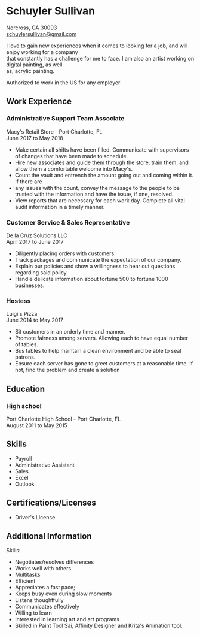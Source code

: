 # Schuyler Sullivan

Norcross, GA 30093  
schuylersullivan@gmail.com

I love to gain new experiences when it comes to looking for a job, and will enjoy working for a company  
that constantly has a challenge for me to face. I am also an artist working on digital painting, as well  
as, acrylic painting.

Authorized to work in the US for any employer

## Work Experience

### Administrative Support Team Associate

Macy's Retail Store - Port Charlotte, FL  
June 2017 to May 2018

- Make certain all shifts have been filled. Communicate with supervisors of changes that have been
made to schedule. 
- Hire new associates and guide them through the store, train them, and allow them a comfortable
welcome into Macy's. 
- Count the vault and entrench the amount going out and coming within it. If there are 
- any issues with the count, convey the message to the people to be trusted with the information and
have the issue, if one, resolved. 
- View reports that are necessary for each work day. Complete all vital audit information in a timely
manner.

### Customer Service & Sales Representative

De la Cruz Solutions LLC  
April 2017 to June 2017

- Diligently placing orders with customers. 
- Track packages and communicate the expectation of our company. 
- Explain our policies and show a willingness to hear out questions regarding said policy. 
- Handle delicate information about fortune 500 to fortune 1000 businesses.

### Hostess

Luigi's Pizza  
June 2014 to May 2017

- Sit customers in an orderly time and manner. 
- Promote fairness among servers. Allowing each to have equal number of tables. 
- Bus tables to help maintain a clean environment and be able to seat patrons. 
- Ensure each server has gone to greet customers at a reasonable time. If not, find the problem and
create a solution

## Education


### High school

Port Charlotte High School - Port Charlotte, FL  
August 2011 to May 2015

## Skills

- Payroll
- Administrative Assistant
- Sales
- Excel
- Outlook

## Certifications/Licenses

- Driver's License

## Additional Information

Skills: 

- Negotiates/resolves differences
- Works well with others
- Multitasks
- Efficient
- Appreciates a fast pace;
- Keeps busy even during slow moments
- Listens thoughtfully
- Communicates effectively
- Willing to learn
- Interested in learning art and art programs
- Skilled in Paint Tool Sai, Affinity Designer and Krita's
  Animation tool.

